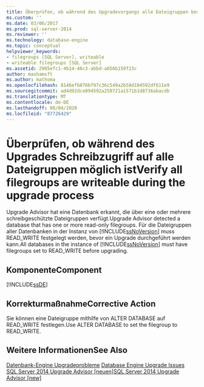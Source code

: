 ```yaml
---
title: Überprüfen, ob während des Upgradevorgangs alle Dateigruppen beschreibbar sind | Microsoft-Dokumentation
ms.custom: ''
ms.date: 03/06/2017
ms.prod: sql-server-2014
ms.reviewer: ''
ms.technology: database-engine
ms.topic: conceptual
helpviewer_keywords:
- filegroups [SQL Server], writeable
- writeable filegroups [SQL Server]
ms.assetid: 2985efc1-4b14-46c3-abbd-a656b159f23c
author: mashamsft
ms.author: mathoma
ms.openlocfilehash: 8146efb876bf97c36c549a2b58d104592df611e9
ms.sourcegitcommit: ad4d92dce894592a259721a1571b1d8736abacdb
ms.translationtype: MT
ms.contentlocale: de-DE
ms.lasthandoff: 08/04/2020
ms.locfileid: "87726429"
---
```

# <a name="verify-all-filegroups-are-writeable-during-the-upgrade-process"></a><span data-ttu-id="2422e-102">Überprüfen, ob während des Upgrades Schreibzugriff auf alle Dateigruppen möglich ist</span><span class="sxs-lookup"><span data-stu-id="2422e-102">Verify all filegroups are writeable during the upgrade process</span></span>
  <span data-ttu-id="2422e-103">Upgrade Advisor hat eine Datenbank erkannt, die über eine oder mehrere schreibgeschützte Dateigruppen verfügt.</span><span class="sxs-lookup"><span data-stu-id="2422e-103">Upgrade Advisor detected a database that has one or more read-only filegroups.</span></span> <span data-ttu-id="2422e-104">Für die Dateigruppen aller Datenbanken in der Instanz von [!INCLUDE[ssNoVersion](../../includes/ssnoversion-md.md)] muss READ_WRITE festgelegt werden, bevor ein Upgrade durchgeführt werden kann.</span><span class="sxs-lookup"><span data-stu-id="2422e-104">All databases in the instance of [!INCLUDE[ssNoVersion](../../includes/ssnoversion-md.md)] must have filegroups set to READ_WRITE before upgrading.</span></span>  
  
## <a name="component"></a><span data-ttu-id="2422e-105">Komponente</span><span class="sxs-lookup"><span data-stu-id="2422e-105">Component</span></span>  
 [!INCLUDE[ssDE](../../includes/ssde-md.md)]  
  
## <a name="corrective-action"></a><span data-ttu-id="2422e-106">Korrekturmaßnahme</span><span class="sxs-lookup"><span data-stu-id="2422e-106">Corrective Action</span></span>  
 <span data-ttu-id="2422e-107">Sie können eine Dateigruppe mithilfe von ALTER DATABASE auf READ_WRITE festlegen.</span><span class="sxs-lookup"><span data-stu-id="2422e-107">Use ALTER DATABASE to set the filegroup to READ_WRITE.</span></span>  
  
## <a name="see-also"></a><span data-ttu-id="2422e-108">Weitere Informationen</span><span class="sxs-lookup"><span data-stu-id="2422e-108">See Also</span></span>  
 <span data-ttu-id="2422e-109">[Datenbank-Engine Upgradeprobleme](../../../2014/sql-server/install/database-engine-upgrade-issues.md) </span><span class="sxs-lookup"><span data-stu-id="2422e-109">[Database Engine Upgrade Issues](../../../2014/sql-server/install/database-engine-upgrade-issues.md) </span></span>  
 [<span data-ttu-id="2422e-110">SQL Server 2014 Upgrade Advisor &#91;neuen&#93;</span><span class="sxs-lookup"><span data-stu-id="2422e-110">SQL Server 2014 Upgrade Advisor &#91;new&#93;</span></span>](sql-server-2014-upgrade-advisor.md)  
  
  
